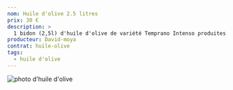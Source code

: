 ```yaml
---
nom: Huile d'olive 2.5 litres
prix: 30 €
description: >
  1 bidon (2,5l) d'huile d'olive de variété Temprano Intenso produites à Valence (Espagne)
producteur: David-moya
contrat: huile-olive
tags: 
  - huile d'olive
---
```


![photo d'huile d'olive](./media/huile-olive.jpg)